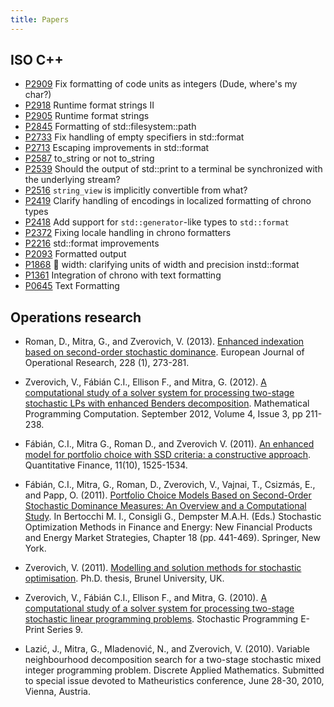 ```yaml
---
title: Papers
---
```


## ISO C++

* [P2909](https://wg21.link/p2909) Fix formatting of code units as integers
  (Dude, where's my char?)
* [P2918](https://wg21.link/p2918) Runtime format strings II
* [P2905](https://wg21.link/p2905) Runtime format strings
* [P2845](https://wg21.link/p2845) Formatting of std::filesystem::path
* [P2733](https://wg21.link/p2733) Fix handling of empty specifiers in
  std::format
* [P2713](https://wg21.link/p2713) Escaping improvements in std::format
* [P2587](https://wg21.link/p2587) to_string or not to_string
* [P2539](https://wg21.link/p2539) Should the output of std::print to a terminal
  be synchronized with the underlying stream?
* [P2516](https://wg21.link/p2516) `string_view` is implicitly convertible from
  what?
* [P2419](https://wg21.link/p2419) Clarify handling of encodings in localized
  formatting of chrono types
* [P2418](https://wg21.link/p2418) Add support for `std::generator`-like
  types to `std::format`
* [P2372](https://wg21.link/p2372) Fixing locale handling in chrono formatters
* [P2216](https://wg21.link/p2216) std::format improvements
* [P2093](https://wg21.link/p2093) Formatted output
* [P1868](https://wg21.link/p1868) 🦄 width: clarifying units of width and
  precision instd::format
* [P1361](https://wg21.link/p1361) Integration of chrono with text formatting
* [P0645](https://wg21.link/p0645) Text Formatting

## Operations research

* Roman, D., Mitra, G., and Zverovich, V. (2013).
  [Enhanced indexation based on second-order stochastic dominance](
  http://www.sciencedirect.com/science/article/pii/S0377221713000829).
  European Journal of Operational Research, 228 (1), 273-281.

* Zverovich, V., Fábián C.I., Ellison F., and Mitra, G. (2012).
  [A computational study of a solver system for processing two-stage stochastic
  LPs with enhanced Benders decomposition](
  http://link.springer.com/article/10.1007%2Fs12532-012-0038-z).
  Mathematical Programming Computation. September 2012, Volume 4, Issue 3,
  pp 211-238.

* Fábián, C.I., Mitra G., Roman D., and Zverovich V. (2011).
  [An enhanced model for portfolio choice with SSD criteria: a constructive
  approach](http://www.tandfonline.com/doi/abs/10.1080/14697680903493607).
  Quantitative Finance, 11(10), 1525-1534.

* Fábián, C.I., Mitra, G., Roman, D., Zverovich, V., Vajnai, T., Csizmás, E.,
  and Papp, O. (2011).
  [Portfolio Choice Models Based on Second-Order Stochastic Dominance Measures:
  An Overview and a Computational Study](
  http://www.springerlink.com/content/w3k8502012843m33/).
  In Bertocchi M. I., Consigli G., Dempster M.A.H. (Eds.) Stochastic
  Optimization Methods in Finance and Energy: New Financial Products and Energy
  Market Strategies, Chapter 18 (pp. 441-469). Springer, New York.

* Zverovich, V. (2011). [Modelling and solution methods for stochastic
  optimisation](http://bura.brunel.ac.uk/handle/2438/5922).
  Ph.D. thesis, Brunel University, UK.

* Zverovich, V., Fábián C.I., Ellison F., and Mitra, G. (2010).
  [A computational study of a solver system for processing two-stage stochastic
  linear programming problems](
  http://edoc.hu-berlin.de/docviews/abstract.php?id=37386).
  Stochastic Programming E-Print Series 9.

* Lazić, J., Mitra, G., Mladenović, N., and Zverovich, V. (2010).
  Variable neighbourhood decomposition search for a two-stage stochastic mixed
  integer programming problem. Discrete Applied Mathematics. Submitted to
  special issue devoted to Matheuristics conference,
  June 28-30, 2010, Vienna, Austria.
